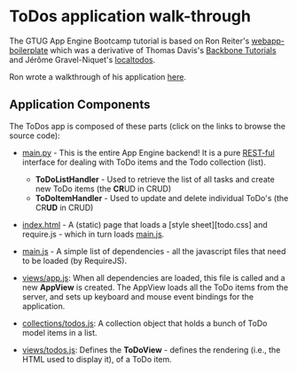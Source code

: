 # ToDos application walk-through

The GTUG App Engine Bootcamp tutorial is based on Ron Reiter's [webapp-boilerplate]
which was a derivative of Thomas Davis's [Backbone Tutorials] and Jérôme Gravel-Niquet's
[localtodos].

Ron wrote a walkthrough of his application [here][webapp-boilerplate-walkthrough].

  [webapp-boilerplate]: https://github.com/ronreiter/webapp-boilerplate
  [Backbone Tutorials]: http://backbonetutorials.com/
  [localtodos]: http://localtodos.com/
  [webapp-boilerplate-walkthrough]: http://www.slideshare.net/ronreiter/writing-html5-web-apps-using-backbonejs-and-gae

## Application Components

The ToDos app is composed of these parts (click on the links to browse the source code):

- [main.py] - This is the entire App Engine backend!  It is a pure [REST-ful] interface
  for dealing with ToDo items and the Todo collection (list).
  - **ToDoListHandler** - Used to retrieve the list of all tasks and create new ToDo items
  (the **CR**UD in CRUD)
  - **ToDoItemHandler** - Used to update and delete individual ToDo's
  (the CR**UD** in CRUD)
- [index.html] - A (static) page that loads a [style sheet][todo.css] and require.js - which
  in turn loads [main.js].
- [main.js] - A simple list of dependencies - all the javascript files that need to be loaded
  (by RequireJS).
- [views/app.js]: When all dependencies are loaded, this file is called and a new **AppView**
  is created.  The AppView loads all the ToDo items from the server, and sets up keyboard
  and mouse event bindings for the application.
- [collections/todos.js]: A collection object that holds a bunch of ToDo model items in a list.
- [views/todos.js]: Defines the **ToDoView** - defines the rendering (i.e., the HTML used
  to display it), of a ToDo item.


  [REST-ful]: http://en.wikipedia.org/wiki/Representational_state_transfer

  [main.py]: ../app/main.py
  [index.html]: ../app/index.html
  [main.js]: ../app/js/main.js
  [views/app.js]: ../app/js/views/app.js
  [collections/todos.js]: ../app/js/collections/todos.js
  [views/todos.js]: ../app/js/views/todos.js

